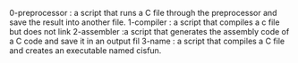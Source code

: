 0-preprocessor : a script that runs a C file through the preprocessor and save the result into another file.
1-compiler : a script that compiles a c file but does not link
2-assembler :a script that generates the assembly code of a C code and save it in an output fil
3-name : a script that compiles a C file and creates an executable named cisfun.
